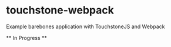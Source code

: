# touchstone-webpack
Example barebones application with TouchstoneJS and Webpack

** In Progress **
